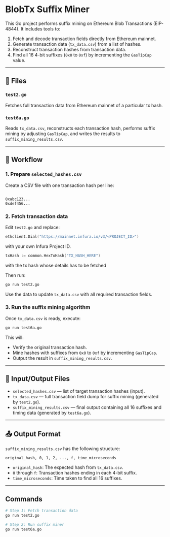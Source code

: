 
# BlobTx Suffix Miner

This Go project performs suffix mining on Ethereum Blob Transactions (EIP-4844). It includes tools to:

1. Fetch and decode transaction fields directly from Ethereum mainnet.
2. Generate transaction data (`tx_data.csv`) from a list of hashes.
3. Reconstruct transaction hashes from transaction data.
4. Find all 16 4-bit suffixes (`0x0` to `0xf`) by incrementing the `GasTipCap` value.

---

## 📂 Files

### `test2.go`
Fetches full transaction data from Ethereum mainnet of a particular tx hash. 

### `test6a.go`
Reads `tx_data.csv`, reconstructs each transaction hash, performs suffix mining by adjusting `GasTipCap`, and writes the results to `suffix_mining_results.csv`.

---

## 🧪 Workflow

### 1. Prepare `selected_hashes.csv`

Create a CSV file with one transaction hash per line:

```

0xabc123...
0xdef456...

````

### 2. Fetch transaction data

Edit `test2.go` and replace:

```go
ethclient.Dial("https://mainnet.infura.io/v3/<PROJECT_ID>")
````

with your own Infura Project ID.

```go
txHash := common.HexToHash("TX_HASH_HERE")
````
with the tx hash whose details has to be fetched

Then run:

```bash
go run test2.go
```

Use the data to update `tx_data.csv` with all required transaction fields.

### 3. Run the suffix mining algorithm

Once `tx_data.csv` is ready, execute:

```bash
go run test6a.go
```

This will:

* Verify the original transaction hash.
* Mine hashes with suffixes from `0x0` to `0xf` by incrementing `GasTipCap`.
* Output the result in `suffix_mining_results.csv`.

---

## 📁 Input/Output Files

* `selected_hashes.csv` — list of target transaction hashes (input).
* `tx_data.csv` — full transaction field dump for suffix mining (generated by `test2.go`).
* `suffix_mining_results.csv` — final output containing all 16 suffixes and timing data (generated by `test6a.go`).

---

## 📤 Output Format

`suffix_mining_results.csv` has the following structure:

```
original_hash, 0, 1, 2, ..., f, time_microseconds
```

* `original_hash`: The expected hash from `tx_data.csv`.
* `0` through `f`: Transaction hashes ending in each 4-bit suffix.
* `time_microseconds`: Time taken to find all 16 suffixes.

---


## Commands

```bash
# Step 1: Fetch transaction data
go run test2.go

# Step 2: Run suffix miner
go run test6a.go
```
